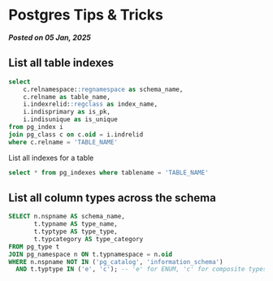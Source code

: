 # Postgres Tips & Tricks
**_Posted on 05 Jan, 2025_**

## List all table indexes

```sql
select 
    c.relnamespace::regnamespace as schema_name,
    c.relname as table_name,
    i.indexrelid::regclass as index_name,
    i.indisprimary as is_pk,
    i.indisunique as is_unique
from pg_index i
join pg_class c on c.oid = i.indrelid
where c.relname = 'TABLE_NAME'

```

List all indexes for a table

```sql
select * from pg_indexes where tablename = 'TABLE_NAME'
```

## List all column types across the schema

```sql
SELECT n.nspname AS schema_name,
       t.typname AS type_name,
       t.typtype AS type_type,
       t.typcategory AS type_category
FROM pg_type t
JOIN pg_namespace n ON t.typnamespace = n.oid
WHERE n.nspname NOT IN ('pg_catalog', 'information_schema')
  AND t.typtype IN ('e', 'c'); -- 'e' for ENUM, 'c' for composite types
```
